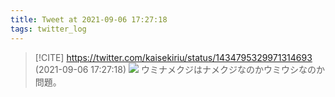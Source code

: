```yaml
---
title: Tweet at 2021-09-06 17:27:18
tags: twitter_log
---
```


> [!CITE] https://twitter.com/kaisekiriu/status/1434795329971314693 (2021-09-06 17:27:18)
> ![](https://twitter.com/kaisekiriu/status/1434795329971314693)
> ウミナメクジはナメクジなのかウミウシなのか問題。
